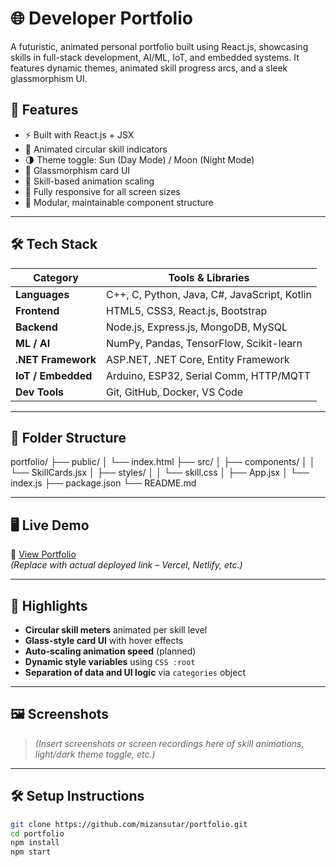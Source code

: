 # 🌐 Developer Portfolio

A futuristic, animated personal portfolio built using React.js, showcasing skills in full-stack development, AI/ML, IoT, and embedded systems. It features dynamic themes, animated skill progress arcs, and a sleek glassmorphism UI.

## 🚀 Features

- ⚡ Built with React.js + JSX
- 🎨 Animated circular skill indicators
- 🌗 Theme toggle: Sun (Day Mode) / Moon (Night Mode)
- 🧊 Glassmorphism card UI
- 🎯 Skill-based animation scaling
- 📱 Fully responsive for all screen sizes
- 🔀 Modular, maintainable component structure

---

## 🛠️ Tech Stack

| Category            | Tools & Libraries                            |
|---------------------|----------------------------------------------|
| **Languages**        | C++, C, Python, Java, C#, JavaScript, Kotlin |
| **Frontend**         | HTML5, CSS3, React.js, Bootstrap             |
| **Backend**          | Node.js, Express.js, MongoDB, MySQL          |
| **ML / AI**          | NumPy, Pandas, TensorFlow, Scikit-learn      |
| **.NET Framework**   | ASP.NET, .NET Core, Entity Framework         |
| **IoT / Embedded**   | Arduino, ESP32, Serial Comm, HTTP/MQTT       |
| **Dev Tools**        | Git, GitHub, Docker, VS Code                 |

---

## 📁 Folder Structure

portfolio/
├── public/
│ └── index.html
├── src/
│ ├── components/
│ │ └── SkillCards.jsx
│ ├── styles/
│ │ └── skill.css
│ ├── App.jsx
│ └── index.js
├── package.json
└── README.md  

---

## 🖥️ Live Demo

🔗 [View Portfolio](https://your-portfolio-link.com)  
*(Replace with actual deployed link – Vercel, Netlify, etc.)*

---

## 🧠 Highlights

- **Circular skill meters** animated per skill level
- **Glass-style card UI** with hover effects
- **Auto-scaling animation speed** (planned)
- **Dynamic style variables** using `CSS :root`
- **Separation of data and UI logic** via `categories` object

---

## 🖼️ Screenshots

> *(Insert screenshots or screen recordings here of skill animations, light/dark theme toggle, etc.)*

---

## 🛠️ Setup Instructions

```bash
git clone https://github.com/mizansutar/portfolio.git
cd portfolio
npm install
npm start
